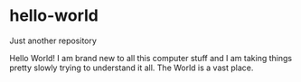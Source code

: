 # hello-world
Just another repository


Hello World!
I am brand new to all this computer stuff and I am taking things pretty slowly trying to understand it all. The World is a vast place.
